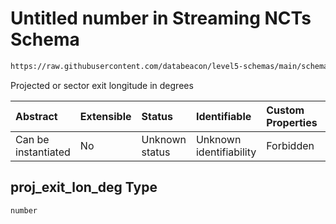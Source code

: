 # Untitled number in Streaming NCTs Schema

```txt
https://raw.githubusercontent.com/databeacon/level5-schemas/main/schemas/streaming/ncts.schema.json#/properties/proj_exit_lon_deg
```

Projected or sector exit longitude in degrees

| Abstract            | Extensible | Status         | Identifiable            | Custom Properties | Additional Properties | Access Restrictions | Defined In                                                                        |
| :------------------ | :--------- | :------------- | :---------------------- | :---------------- | :-------------------- | :------------------ | :-------------------------------------------------------------------------------- |
| Can be instantiated | No         | Unknown status | Unknown identifiability | Forbidden         | Allowed               | none                | [ncts.schema.json\*](../../out/streaming/ncts.schema.json "open original schema") |

## proj\_exit\_lon\_deg Type

`number`
